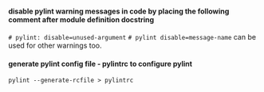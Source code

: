#### disable pylint warning messages in code by placing the following comment after module definition docstring
`# pylint: disable=unused-argument`
`# pylint disable=message-name` can be used for other warnings too.

#### generate pylint config file - pylintrc to configure pylint 
`pylint --generate-rcfile > pylintrc`

